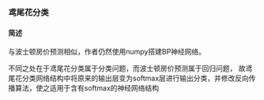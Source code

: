 ### 鸢尾花分类
#### 简述
与波士顿房价预测相似，作者仍然使用numpy搭建BP神经网络。

不同之处在于鸢尾花分类属于分类问题，而波士顿房价预测属于回归问题，
故鸢尾花分类网络结构中将原来的输出层变为softmax层进行输出分类，并修改反向传播算法，使之适用于含有softmax的神经网络结构
